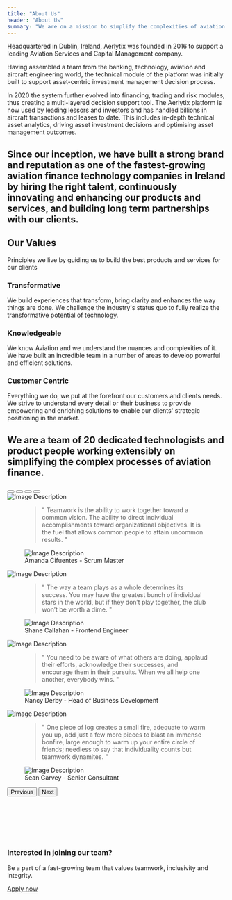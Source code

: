 ```yaml
---
title: "About Us"
header: "About Us"
summary: "We are on a mission to simplify the complexities of aviation finance."
---
```


<article class="pt-5 pb-5 mb-5">
    <div class="container">
        <div class="col-sm-6 col-lg-8 m-auto">
            <p>Headquartered in Dublin, Ireland, Aerlytix was founded in 2016 to support a leading Aviation Services and Capital Management company.</p>
            <p>Having assembled a team from the banking, technology, aviation and aircraft engineering world, the technical module of the platform was initially built to support asset-centric investment management decision process.</p>
            <p>In 2020 the system further evolved into financing, trading and risk modules, thus creating a multi-layered decision support tool. The Aerlytix platform is now used by leading lessors and investors and has handled billions in aircraft transactions and leases to date. This includes in-depth technical asset analytics, driving asset investment decisions and optimising asset management outcomes.</p>
        </div>
    </div>
</article>

<article class="bg-light pb-5 pt-5 about-us__inception">
    <div class="container">
            <h2>Since our inception, we have built a strong brand and reputation as one of the fastest-growing aviation finance technology companies in Ireland by hiring the right talent, continuously innovating and enhancing our products and services, and building long term partnerships with our clients.</h2>
        </div>
    </div>
</article>

<article class="mt-5 mb-5">
<div class="container">

<div class="row align-items-center">
          <div class="col-lg-5 col-md-5 text-center text-md-start mb-5 mb-md-0">
            <h2 class="mb-3">Our Values</h2>
            <p class="text-muted mb-4 pb-2 pe-5">Principles we live by guiding us to build the best products and services for our clients</p>
          </div>
          <div class="col-lg-7 col-md-7 bg-position-center bg-repeat-0" style="background-image: url(img/demo/business-consulting/services/bg-shape.svg);">
            <div class="mx-auto">
              <div class="row align-items-center">
                <div class="col-sm-6">
                  <div class="bg-light rounded-3 p-4 mb-4">
                    <h3 class="h5 mb-2">Transformative</h3>
                    <p class="fs-sm">We build experiences that transform, bring clarity and enhances the way things are done. We challenge the industry's status quo to fully realize the transformative potential of technology.</p>
                  </div>
                </div>
                <div class="col-sm-6">
                  <div class="bg-light rounded-3 p-4 mb-4">
                    <h3 class="h5 mb-2">Knowledgeable</h3>
                    <p class="fs-sm">We know Aviation and we understand the nuances and complexities of it. We have built an incredible team in a number of areas to develop powerful and efficient solutions.</p>
                  </div>
                  <div class="bg-light rounded-3 p-4 mb-4">
                    <h3 class="h5 mb-2">Customer Centric</h3>
                    <p class="fs-sm">Everything we do, we put at the forefront our customers and clients needs. We strive to understand every detail or their business to provide empowering and enriching solutions to enable our clients' strategic positioning in the market.</p>
                  </div>
                </div>
              </div>
            </div>
          </div>
        </div>

<!-- <h2>Our core values</h2>
<div class="row mt-5">
      <div class="col-lg-4">
        <h3>Transformative</h3>
        <p>We build experiences that transform, bring clarity and enhances the way things are done. We challenge the industry's status quo to fully realize the transformative potential of technology.</p>
      </div>
      <div class="col-lg-4">
        <h3>Knowledgeable</h3>
        <p>We know Aviation and we understand the nuances and complexities of it. We have built an incredible team in a number of areas to develop powerful and efficient solutions.</p>
      </div>
      <div class="col-lg-4">
        <h3>Customer Centric</h3>
        <p>Everything we do, we put at the forefront our customers and clients needs. We strive to understand every detail or their business to provide empowering and enriching solutions to enable our clients' strategic positioning in the market.</p>
      </div>
    </div>-->
</div>
</article>

<article class="team__quotes my-5 py-5 bg-light">
<div class="container" style="padding-bottom:6rem">
<div class="intro pb-5 pt-5 col-8">
    <h2>We are a team of 20 dedicated technologists and product people working extensibly on simplifying the complex processes of aviation finance.</h2>
</div>
<div id="carouselExampleDark" class="carousel carousel-team carousel-dark slide mt-5" data-bs-ride="carousel">
  <div class="carousel-indicators">
    <button type="button" data-bs-target="#carouselExampleDark" data-bs-slide-to="0" class="active" aria-current="true" aria-label="Slide 1"></button>
    <button type="button" data-bs-target="#carouselExampleDark" data-bs-slide-to="1" aria-label="Slide 2"></button>
    <button type="button" data-bs-target="#carouselExampleDark" data-bs-slide-to="2" aria-label="Slide 3"></button>
    <button type="button" data-bs-target="#carouselExampleDark" data-bs-slide-to="3" aria-label="Slide 4"></button>
  </div>
  <div class="carousel-inner">
    <div class="carousel-item active" data-bs-interval="10000">
      <div class="row align-items-md-center">
        <div class="col-md-4 d-none d-md-block">
          <img class="img-fluid rounded-2" src="https://placeholder.pics/svg/400x400" alt="Image Description">
        </div>
        <!-- End Col -->
        <div class="col-md-7">
          <!-- Blockquote -->
          <figure class="pe-md-7">
            <blockquote class="blockquote blockquote-lg">" Teamwork is the ability to work together toward a common vision. The ability to direct individual accomplishments toward organizational objectives. It is the fuel that allows common people to attain uncommon results. "</blockquote>
            <figcaption class="blockquote-footer">
              <div class="d-flex align-items-center">
                <div class="flex-shrink-0 d-md-none">
                  <img class="avatar avatar-circle" src="./assets/img/160x160/img4.jpg" alt="Image Description">
                </div>
                <div class="flex-grow-1 ms-3 ms-md-0">
                  Amanda Cifuentes
                  <span class="blockquote-footer-source"> - Scrum Master</span>
                </div>
              </div>
            </figcaption>
          </figure>
          <!-- End Blockquote -->
        </div>
        <!-- End Col -->
      </div> <!-- end of row  -->
    </div>
    <div class="carousel-item" data-bs-interval="2000">
      <div class="row align-items-md-center">
        <div class="col-md-4 d-none d-md-block">
          <img class="img-fluid rounded-2" src="https://placeholder.pics/svg/400x400" alt="Image Description">
        </div>
        <!-- End Col -->
        <div class="col-md-7">
          <!-- Blockquote -->
          <figure class="pe-md-7">
            <blockquote class="blockquote blockquote-lg">" The way a team plays as a whole determines its success. You may have the greatest bunch of individual stars in the world, but if they don’t play together, the club won’t be worth a dime. "</blockquote>
            <figcaption class="blockquote-footer">
              <div class="d-flex align-items-center">
                <div class="flex-shrink-0 d-md-none">
                  <img class="avatar avatar-circle" src="./assets/img/160x160/img4.jpg" alt="Image Description">
                </div>
                <div class="flex-grow-1 ms-3 ms-md-0">
                  Shane Callahan
                  <span class="blockquote-footer-source"> - Frontend Engineer</span>
                </div>
              </div>
            </figcaption>
          </figure>
          <!-- End Blockquote -->
        </div>
        <!-- End Col -->
      </div> <!-- end of row  -->
    </div>
    <div class="carousel-item">
      <div class="row align-items-md-center">
        <div class="col-md-4 d-none d-md-block">
          <img class="img-fluid rounded-2" src="https://placeholder.pics/svg/400x400" alt="Image Description">
        </div>
        <!-- End Col -->
        <div class="col-md-7">
          <!-- Blockquote -->
          <figure class="pe-md-7">
            <blockquote class="blockquote blockquote-lg">" You need to be aware of what others are doing, applaud their efforts, acknowledge their successes, and encourage them in their pursuits. When we all help one another, everybody wins. "</blockquote>
            <figcaption class="blockquote-footer">
              <div class="d-flex align-items-center">
                <div class="flex-shrink-0 d-md-none">
                  <img class="avatar avatar-circle" src="./assets/img/160x160/img4.jpg" alt="Image Description">
                </div>
                <div class="flex-grow-1 ms-3 ms-md-0">
                  Nancy Derby
                  <span class="blockquote-footer-source"> - Head of Business Development</span>
                </div>
              </div>
            </figcaption>
          </figure>
          <!-- End Blockquote -->
        </div>
        <!-- End Col -->
      </div> <!-- end of row  -->
    </div>
    <div class="carousel-item">
      <div class="row align-items-md-center">
        <div class="col-md-4 d-none d-md-block">
          <img class="img-fluid rounded-2" src="https://placeholder.pics/svg/400x400" alt="Image Description">
        </div>
        <!-- End Col -->
        <div class="col-md-7">
          <!-- Blockquote -->
          <figure class="pe-md-7">
            <blockquote class="blockquote blockquote-lg">" One piece of log creates a small fire, adequate to warm you up, add just a few more pieces to blast an immense bonfire, large enough to warm up your entire circle of friends; needless to say that individuality counts but teamwork dynamites. "</blockquote>
            <figcaption class="blockquote-footer">
              <div class="d-flex align-items-center">
                <div class="flex-shrink-0 d-md-none">
                  <img class="avatar avatar-circle" src="./assets/img/160x160/img4.jpg" alt="Image Description">
                </div>
                <div class="flex-grow-1 ms-3 ms-md-0">
                  Sean Garvey
                  <span class="blockquote-footer-source"> - Senior Consultant</span>
                </div>
              </div>
            </figcaption>
          </figure>
          <!-- End Blockquote -->
        </div>
        <!-- End Col -->
      </div> <!-- end of row  -->
    </div>
  </div>
  <button class="carousel-control-prev" type="button" data-bs-target="#carouselExampleDark" data-bs-slide="prev">
    <span class="carousel-control-prev-icon" aria-hidden="true"></span>
    <span class="visually-hidden">Previous</span>
  </button>
  <button class="carousel-control-next" type="button" data-bs-target="#carouselExampleDark" data-bs-slide="next">
    <span class="carousel-control-next-icon" aria-hidden="true"></span>
    <span class="visually-hidden">Next</span>
  </button>
</div>

</div>
</article>

<article>
      <div class="container careers-panel">
        <div class="row align-items-center">
          <div class="col-12 col-md">
            <!-- Heading -->
            <h3 class="fw-bold mb-1">
              Interested in joining our team?
            </h3>
            <!-- Text -->
            <p class="fs-lg mb-5 mb-md-0">
              Be a part of a fast-growing team that values teamwork, inclusivity and integrity.
            </p>
          </div>
          <div class="col-12 col-md-auto">
            <!-- Button -->
            <a href="https://www.linkedin.com/company/aerlytix/jobs/" class="btn btn-light btn-lg">
              Apply now
            </a>
          </div>
        </div> <!-- / .row -->
      </div> <!-- / .container -->
    </article>
